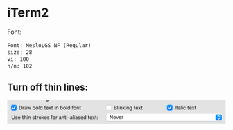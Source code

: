 iTerm2
===

Font:

```
Font: MesloLGS NF (Regular)
size: 28
vi: 100
n/n: 102
```

Turn off thin lines:
---

![iterm-turn-off-thin-lines](assets/iterm-turn-off-thin-lines.png)
